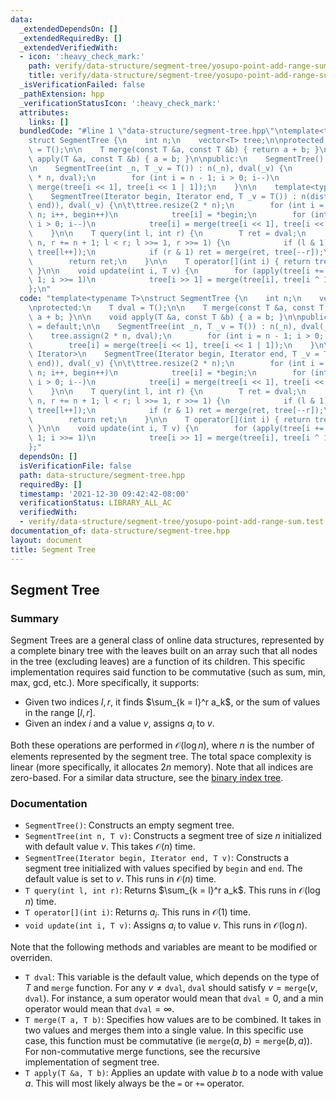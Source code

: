 ```yaml
---
data:
  _extendedDependsOn: []
  _extendedRequiredBy: []
  _extendedVerifiedWith:
  - icon: ':heavy_check_mark:'
    path: verify/data-structure/segment-tree/yosupo-point-add-range-sum.test.cpp
    title: verify/data-structure/segment-tree/yosupo-point-add-range-sum.test.cpp
  _isVerificationFailed: false
  _pathExtension: hpp
  _verificationStatusIcon: ':heavy_check_mark:'
  attributes:
    links: []
  bundledCode: "#line 1 \"data-structure/segment-tree.hpp\"\ntemplate<typename T>\n\
    struct SegmentTree {\n    int n;\n    vector<T> tree;\n\nprotected:\n    T dval\
    \ = T();\n\n    T merge(const T &a, const T &b) { return a + b; }\n\n    void\
    \ apply(T &a, const T &b) { a = b; }\n\npublic:\n    SegmentTree() = default;\n\
    \n    SegmentTree(int _n, T _v = T()) : n(_n), dval(_v) {\n        tree.assign(2\
    \ * n, dval);\n        for (int i = n - 1; i > 0; i--)\n            tree[i] =\
    \ merge(tree[i << 1], tree[i << 1 | 1]);\n    }\n\n    template<typename Iterator>\n\
    \    SegmentTree(Iterator begin, Iterator end, T _v = T()) : n(distance(begin,\
    \ end)), dval(_v) {\n\t\ttree.resize(2 * n);\n        for (int i = n; i < 2 *\
    \ n; i++, begin++)\n            tree[i] = *begin;\n        for (int i = n - 1;\
    \ i > 0; i--)\n            tree[i] = merge(tree[i << 1], tree[i << 1 | 1]);\n\
    \    }\n\n    T query(int l, int r) {\n        T ret = dval;\n        for (l +=\
    \ n, r += n + 1; l < r; l >>= 1, r >>= 1) {\n            if (l & 1) ret = merge(ret,\
    \ tree[l++]);\n            if (r & 1) ret = merge(ret, tree[--r]);\n        }\n\
    \        return ret;\n    }\n\n    T operator[](int i) { return tree[i += n];\
    \ }\n\n    void update(int i, T v) {\n        for (apply(tree[i += n], v); i >\
    \ 1; i >>= 1)\n            tree[i >> 1] = merge(tree[i], tree[i ^ 1]);\n    }\n\
    };\n"
  code: "template<typename T>\nstruct SegmentTree {\n    int n;\n    vector<T> tree;\n\
    \nprotected:\n    T dval = T();\n\n    T merge(const T &a, const T &b) { return\
    \ a + b; }\n\n    void apply(T &a, const T &b) { a = b; }\n\npublic:\n    SegmentTree()\
    \ = default;\n\n    SegmentTree(int _n, T _v = T()) : n(_n), dval(_v) {\n    \
    \    tree.assign(2 * n, dval);\n        for (int i = n - 1; i > 0; i--)\n    \
    \        tree[i] = merge(tree[i << 1], tree[i << 1 | 1]);\n    }\n\n    template<typename\
    \ Iterator>\n    SegmentTree(Iterator begin, Iterator end, T _v = T()) : n(distance(begin,\
    \ end)), dval(_v) {\n\t\ttree.resize(2 * n);\n        for (int i = n; i < 2 *\
    \ n; i++, begin++)\n            tree[i] = *begin;\n        for (int i = n - 1;\
    \ i > 0; i--)\n            tree[i] = merge(tree[i << 1], tree[i << 1 | 1]);\n\
    \    }\n\n    T query(int l, int r) {\n        T ret = dval;\n        for (l +=\
    \ n, r += n + 1; l < r; l >>= 1, r >>= 1) {\n            if (l & 1) ret = merge(ret,\
    \ tree[l++]);\n            if (r & 1) ret = merge(ret, tree[--r]);\n        }\n\
    \        return ret;\n    }\n\n    T operator[](int i) { return tree[i += n];\
    \ }\n\n    void update(int i, T v) {\n        for (apply(tree[i += n], v); i >\
    \ 1; i >>= 1)\n            tree[i >> 1] = merge(tree[i], tree[i ^ 1]);\n    }\n\
    };"
  dependsOn: []
  isVerificationFile: false
  path: data-structure/segment-tree.hpp
  requiredBy: []
  timestamp: '2021-12-30 09:42:42-08:00'
  verificationStatus: LIBRARY_ALL_AC
  verifiedWith:
  - verify/data-structure/segment-tree/yosupo-point-add-range-sum.test.cpp
documentation_of: data-structure/segment-tree.hpp
layout: document
title: Segment Tree
---
```


## Segment Tree

### Summary

Segment Trees are a general class of online data structures, represented by a complete binary tree with the leaves built on an array such that all nodes in the tree (excluding leaves) are a function of its children. This specific implementation requires said function to be commutative (such as sum, min, max, gcd, etc.). More specifically, it supports:
- Given two indices $l, r$, it finds $\sum_{k = l}^r a_k$, or the sum of values in the range $[l, r]$.
- Given an index $i$ and a value $v$, assigns $a_i$ to $v$. 

Both these operations are performed in $\mathcal{O}(\log n)$, where $n$ is the number of elements represented by the segment tree. The total space complexity is linear (more specifically, it allocates $2n$ memory). Note that all indices are zero-based. For a similar data structure, see the [binary index tree](https://dutinmeow.github.io/library/data-structure/binary-index-tree.hpp). 

### Documentation

- `SegmentTree()`: Constructs an empty segment tree.
- `SegmentTree(int n, T v)`: Constructs a segment tree of size $n$ initialized with default value $v$. This takes $\mathcal{O}(n)$ time.
- `SegmentTree(Iterator begin, Iterator end, T v)`: Constructs a segment tree initialized with values specified by $\texttt{begin}$ and $\texttt{end}$. The default value is set to $v$. This runs in $\mathcal{O}(n)$ time.
- `T query(int l, int r)`: Returns $\sum_{k = l}^r a_k$. This runs in $\mathcal{O}(\log n)$ time.
- `T operator[](int i)`: Returns $a_i$. This runs in $\mathcal{O}(1)$ time.
- `void update(int i, T v)`: Assigns $a_i$ to value $v$. This runs in $\mathcal{O}(\log n)$. 

Note that the following methods and variables are meant to be modified or overriden. 
- `T dval`: This variable is the default value, which depends on the type of $T$ and $\texttt{merge}$ function. For any $v \neq \texttt{dval}$, $\texttt{dval}$ should satisfy $v = \texttt{merge}(v, \texttt{dval})$. For instance, a sum operator would mean that $\texttt{dval} = 0$, and a min operator would mean that $\texttt{dval} = \infty$. 
- `T merge(T a, T b)`: Specifies how values are to be combined. It takes in two values and merges them into a single value. In this specific use case, this function must be commutative (ie $\texttt{merge}(a, b) = \texttt{merge}(b, a)$). For non-commutative merge functions, see the recursive implementation of segment tree. 
- `T apply(T &a, T b)`: Applies an update with value $b$ to a node with value $a$. This will most likely always be the `=` or `+=` operator. 

